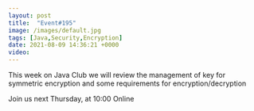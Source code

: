 ```yaml
---
layout: post
title:  "Event#195"
image: /images/default.jpg
tags: [Java,Security,Encryption]
date: 2021-08-09 14:36:21 +0000
video: 
---
```


This week on Java Club we will review the management of key for symmetric encryption and some requirements for encryption/decryption

Join us next Thursday, at 10:00 Online
